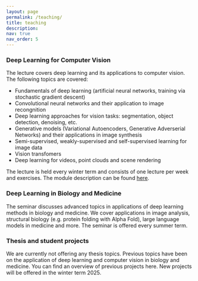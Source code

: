 ```yaml
---
layout: page
permalink: /teaching/
title: teaching
description:
nav: true
nav_order: 5
---
```


### Deep Learning for Computer Vision

The lecture covers deep learning and its applications to computer vision. The following topics are covered:

- Fundamentals of deep learning (artificial neural networks, training via stochastic gradient descent)
- Convolutional neural networks and their application to image recongnition
- Deep learning approaches for vision tasks: segmentation, object detection, denoising, etc.
- Generative models (Variational Autoencoders, Generative Adverserial Networks) and their applications in image synthesis
- Semi-supervised, weakly-supervised and self-supervised learning for image data
- Vision transfomers
- Deep learning for videos, point clouds and scene rendering

The lecture is held every winter term and consists of one lecture per week and exercises. The module description can be found [here](https://flexnow2.uni-goettingen.de/modulbeschreibungen/91183.pdf).

### Deep Learning in Biology and Medicine

The seminar discusses advanced topics in applications of deep learning methods in biology and medicine. We cover applications in image analysis, structural biology (e.g. protein folding with Alpha Fold), large language models in medicine and more. The seminar is offered every summer term.

### Thesis and student projects
We are currently not offering any thesis topics. Previous topics have been on the application of deep learning and computer vision in biology and medicine. You can find an overview of previous projects here. New projects will be offered in the winter term 2025.



